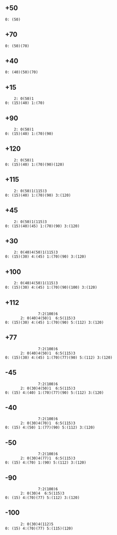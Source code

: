 ## +50
    0: (50)

## +70
    0: (50)(70)

## +40 
    0: (40)(50)(70)

## +15
        2: 0(50)1
    0: (15)(40) 1:(70)

## +90
        2: 0(50)1
    0: (15)(40) 1:(70)(90)

## +120
        2: 0(50)1
    0: (15)(40) 1:(70)(90)(120)

## +115
        2: 0(50)1(115)3
    0: (15)(40) 1:(70)(90) 3:(120)

## +45
        2: 0(50)1(115)3
    0: (15)(40)(45) 1:(70)(90) 3:(120)

## +30
        2: 0(40)4(50)1(115)3
    0: (15)(30) 4:(45) 1:(70)(90) 3:(120)

## +100
        2: 0(40)4(50)1(115)3
    0: (15)(30) 4:(45) 1:(70)(90)(100) 3:(120)

## +112
                   7:2(100)6
           2: 0(40)4(50)1  6:5(115)3
    0: (15)(30) 4:(45) 1:(70)(90) 5:(112) 3:(120)

## +77
                   7:2(100)6
           2: 0(40)4(50)1  6:5(115)3
    0: (15)(30) 4:(45) 1:(70)(77)(90) 5:(112) 3:(120)

## -45
                   7:2(100)6
           2: 0(30)4(50)1  6:5(115)3
    0: (15) 4:(40) 1:(70)(77)(90) 5:(112) 3:(120)

## -40
                   7:2(100)6
           2: 0(30)4(70)1  6:5(115)3
    0: (15) 4:(50) 1:(77)(90) 5:(112) 3:(120)

## -50
                   7:2(100)6
           2: 0(30)4(77)1  6:5(115)3
    0: (15) 4:(70) 1:(90) 5:(112) 3:(120)

## -90
                   7:2(100)6
           2: 0(30)4  6:5(115)3
    0: (15) 4:(70)(77) 5:(112) 3:(120)

## -100
           2: 0(30)4(112)5
    0: (15) 4:(70)(77) 5:(115)(120)
